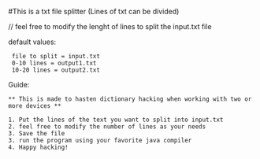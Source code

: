 #This is a txt file splitter (Lines of txt can be divided)

// feel free to modify the lenght of lines to split the input.txt file

default values:

     file to split = input.txt
     0-10 lines = output1.txt 
     10-20 lines = output2.txt

Guide:

    ** This is made to hasten dictionary hacking when working with two or more devices **
    
    1. Put the lines of the text you want to split into input.txt
    2. feel free to modify the number of lines as your needs
    3. Save the file 
    3. run the program using your favorite java compiler
    4. Happy hacking!
    
                                    
